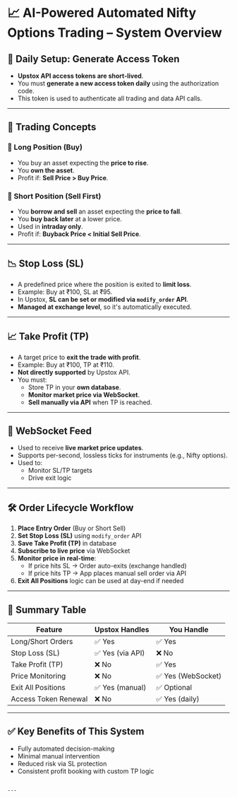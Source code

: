 # 📈 AI-Powered Automated Nifty Options Trading – System Overview

## 🔁 Daily Setup: Generate Access Token
- **Upstox API access tokens are short-lived**.
- You must **generate a new access token daily** using the authorization code.
- This token is used to authenticate all trading and data API calls.

---

## 🧠 Trading Concepts

### 🔵 Long Position (Buy)
- You buy an asset expecting the **price to rise**.
- You **own the asset**.
- Profit if: **Sell Price > Buy Price**.

### 🔴 Short Position (Sell First)
- You **borrow and sell** an asset expecting the **price to fall**.
- You **buy back later** at a lower price.
- Used in **intraday only**.
- Profit if: **Buyback Price < Initial Sell Price**.

---

## 📉 Stop Loss (SL)
- A predefined price where the position is exited to **limit loss**.
- Example: Buy at ₹100, SL at ₹95.
- In Upstox, **SL can be set or modified via `modify_order` API**.
- **Managed at exchange level**, so it's automatically executed.

---

## 📈 Take Profit (TP)
- A target price to **exit the trade with profit**.
- Example: Buy at ₹100, TP at ₹110.
- **Not directly supported** by Upstox API.
- You must:
  - Store TP in your **own database**.
  - **Monitor market price via WebSocket**.
  - **Sell manually via API** when TP is reached.

---

## 🔌 WebSocket Feed
- Used to receive **live market price updates**.
- Supports per-second, lossless ticks for instruments (e.g., Nifty options).
- Used to:
  - Monitor SL/TP targets
  - Drive exit logic

---

## 🛠️ Order Lifecycle Workflow

1. **Place Entry Order** (Buy or Short Sell)
2. **Set Stop Loss (SL)** using `modify_order` API
3. **Save Take Profit (TP)** in database
4. **Subscribe to live price** via WebSocket
5. **Monitor price in real-time**:
   - If price hits SL → Order auto-exits (exchange handled)
   - If price hits TP → App places manual sell order via API
6. **Exit All Positions** logic can be used at day-end if needed

---

## 🧾 Summary Table

| Feature              | Upstox Handles | You Handle |
|----------------------|----------------|------------|
| Long/Short Orders     | ✅ Yes          | ✅ Yes      |
| Stop Loss (SL)        | ✅ Yes (via API)| ❌ No       |
| Take Profit (TP)      | ❌ No           | ✅ Yes      |
| Price Monitoring      | ❌ No           | ✅ Yes (WebSocket) |
| Exit All Positions    | ✅ Yes (manual) | ✅ Optional |
| Access Token Renewal  | ❌ No           | ✅ Yes (daily) |

---

## ✅ Key Benefits of This System

- Fully automated decision-making
- Minimal manual intervention
- Reduced risk via SL protection
- Consistent profit booking with custom TP logic

```

---